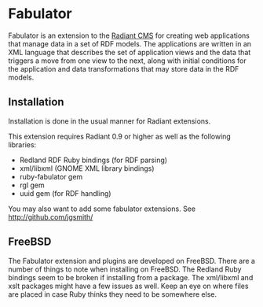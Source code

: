 Fabulator
=========

Fabulator is an extension to the [Radiant CMS][] for creating web applications
that manage data in a set of RDF models.  The applications are written in an
XML language that describes the set of application views and the data that
triggers a move from one view to the next, along with initial conditions for
the application and data transformations that may store data in the RDF models.

Installation
------------

Installation is done in the usual manner for Radiant extensions.

This extension requires Radiant 0.9 or higher as well as the following
libraries:

* Redland RDF Ruby bindings (for RDF parsing)
* xml/libxml (GNOME XML library bindings)
* ruby-fabulator gem
* rgl gem
* uuid gem (for RDF handling)

You may also want to add some fabulator extensions.
See http://github.com/jgsmith/

FreeBSD
-------

The Fabulator extension and plugins are developed on FreeBSD.  There are a
number of things to note when installing on FreeBSD.  The Redland Ruby
bindings seem to be broken if installing from a package.  The xml/libxml
and xslt packages might have a few issues as well.  Keep an eye on where
files are placed in case Ruby thinks they need to be somewhere else.

[Radiant CMS]: http://www.radiantcms.org/
